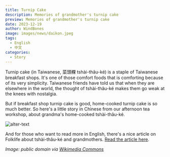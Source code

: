 ```yaml
---
title: Turnip Cake
description: Memories of grandmother's turnip cake
preview: Memories of grandmother's turnip cake
date: 2023-12-19
author: WindBones
image: images/news/daikon.jpeg
tags:
  - English
  - 中文
categories:
  - Story
---
```

Turnip cake (in Taiwanese, 菜頭粿 tshài-thâu-ké) is a staple of Taiwanese breakfast shops. It's one of those comfort foods that is comforting because of its very simplicity. Taiwanese friends have told us that when they are elsewhere in the world, the thought of tshài-thâu-ké makes them go weak at the knees with nostalgia.

But if breakfast shop turnip cake is good, home-cooked turnip cake is so much better. So here's a little story in Chinese from our afternoon tea workshop, about grandma's home-cooked tshài-thâu-ké.


<img src="images/grandma2.jpeg" caption="A story about tshài-thâu-ké" alt="alter-text" height="" width="" position="center" command="fill" option="q100" class="img-fluid" title="image title"  webp="false" >

And for those who want to read more in English, there's a nice article on Folklife about tshài-thâu-ké and grandmothers. [Read the article here](https://folklife.si.edu/magazine/foodways-holidays-taiwanese-turnip-cake).

*Image: public domain via [Wikimedia Commons](https://commons.wikimedia.org/wiki/File:Daikon_radish_with_plant_growing_in_the_background_LCCN2009630031.jpg)*